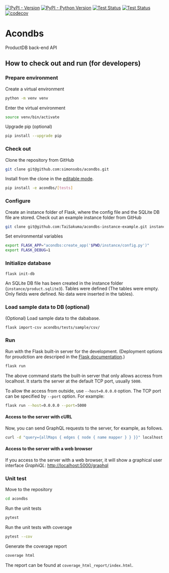[![PyPI - Version](https://img.shields.io/pypi/v/acondbs.svg)](https://pypi.org/project/acondbs)
[![PyPI - Python Version](https://img.shields.io/pypi/pyversions/acondbs.svg)](https://pypi.org/project/acondbs)
[![Test Status](https://github.com/simonsobs/acondbs/actions/workflows/unit-test.yml/badge.svg)](https://github.com/simonsobs/acondbs/actions/workflows/unit-test.yml)
[![Test Status](https://github.com/simonsobs/acondbs/actions/workflows/type-check.yml/badge.svg)](https://github.com/simonsobs/acondbs/actions/workflows/type-check.yml)
[![codecov](https://codecov.io/gh/simonsobs/acondbs/branch/main/graph/badge.svg)](https://codecov.io/gh/simonsobs/acondbs)

# Acondbs

ProductDB back-end API

## How to check out and run (for developers)

### Prepare environment

Create a virtual environment

```bash
python -m venv venv
```

Enter the virtual environment

```bash
source venv/bin/activate
```

Upgrade pip (optional)

```bash
pip install --upgrade pip
```

### Check out

Clone the repository from GitHub

```bash
git clone git@github.com:simonsobs/acondbs.git
```

Install from the clone in the [editable mode](https://pip.pypa.io/en/stable/reference/pip_install/#editable-installs).

```bash
pip install -e acondbs/[tests]
```

### Configure

Create an instance folder of Flask, where the config file and the SQLite DB file are stored. Check out an example instance folder from GitHub

```bash
git clone git@github.com:TaiSakuma/acondbs-instance-example.git instance
```

Set environmental variables

```bash
export FLASK_APP="acondbs:create_app('$PWD/instance/config.py')"
export FLASK_DEBUG=1
```

### Initialize database

```bash
flask init-db
```

An SQLite DB file has been created in the instance folder (`instance/product.sqlite3`). Tables were defined (The tables were empty. Only fields were defined. No data were inserted in the tables).

### Load sample data to DB (optional)

(Optional) Load sample data to the dababase.

```bash
flask import-csv acondbs/tests/sample/csv/
```

### Run

Run with the Flask built-in server for the development. (Deployment options for proudction are descriped in the [Flask documentation](https://flask.palletsprojects.com/en/1.1.x/deploying/).)

```bash
flask run
```

The above command starts the built-in server that only allows accress from localhost. It starts the server at the default TCP port, usually `5000`.

To allow the access from outside, use `--host=0.0.0.0` option. The TCP port can be specified by `--port` option. For example:

```bash
flask run --host=0.0.0.0 --port=5000
```

#### Access to the server with cURL

Now, you can send GraphQL requests to the server, for example, as follows.

```bash
curl -d "query={allMaps { edges { node { name mapper } } }}" localhost:5000/graphql
```

#### Access to the server with a web browser

If you access to the server with a web browser, it will show a graphical user interface *GraphiQL*: <http://localhost:5000/graphql>

### Unit test

Move to the repository

```bash
cd acondbs
```

Run the unit tests

```bash
pytest
```

Run the unit tests with coverage

```bash
pytest --cov
```

Generate the coverage report

```bash
coverage html
```

The report can be found at `coverage_html_report/index.html`.
